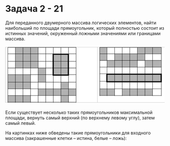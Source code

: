 # Задача 2 - 21

Для переданного двумерного массива логических элементов, найти наибольший по площади прямоугольник,
 который полностью состоит из истинных значений, окруженный ложными значениями или границами массива.

![Т2_21](2_21.png)

Если существует несколько таких прямоугольников максимальной площади, вернуть самый верхний
(по верхнему левому углу), затем самый левый.

На картинках ниже обведены такие прямоугольники для входного массива (закрашенные клетки – истина, белые – ложь):